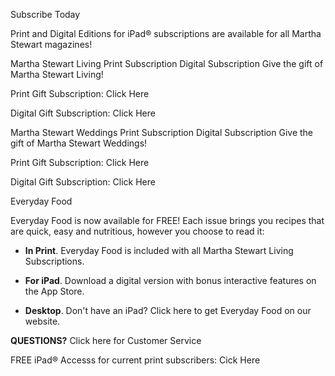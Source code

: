 Subscribe Today

Print and Digital Editions for iPad® subscriptions are available for all Martha Stewart magazines!

Martha Stewart Living Print Subscription Digital Subscription Give the gift of Martha Stewart Living!

Print Gift Subscription: Click Here

Digital Gift Subscription: Click Here

Martha Stewart Weddings Print Subscription Digital Subscription Give the gift of Martha Stewart Weddings!

Print Gift Subscription: Click Here

Digital Gift Subscription: Click Here

Everyday Food

Everyday Food is now available for FREE! Each issue brings you recipes that are quick, easy and nutritious, however you choose to read it:

*   **In Print**. Everyday Food is included with all Martha Stewart Living Subscriptions.
    
*   **For iPad**. Download a digital version with bonus interactive features on the App Store.
    
*   **Desktop**. Don't have an iPad? Click here to get Everyday Food on our website.
    

**QUESTIONS?** Click here for Customer Service

FREE iPad® Accesss for current print subscribers: Cick Here